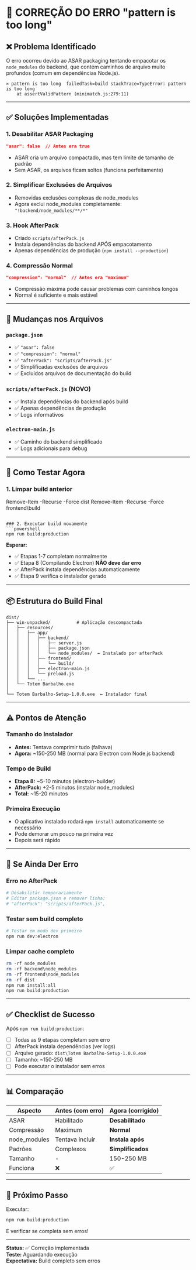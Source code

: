 # 🔧 CORREÇÃO DO ERRO "pattern is too long"

## ❌ Problema Identificado

O erro ocorreu devido ao ASAR packaging tentando empacotar os `node_modules` do backend, que contém caminhos de arquivo muito profundos (comum em dependências Node.js).

```
⨯ pattern is too long  failedTask=build stackTrace=TypeError: pattern is too long
    at assertValidPattern (minimatch.js:279:11)
```

---

## ✅ Soluções Implementadas

### 1. **Desabilitar ASAR Packaging**
```json
"asar": false  // Antes era true
```
- ASAR cria um arquivo compactado, mas tem limite de tamanho de padrão
- Sem ASAR, os arquivos ficam soltos (funciona perfeitamente)

### 2. **Simplificar Exclusões de Arquivos**
- Removidas exclusões complexas de node_modules
- Agora exclui node_modules completamente: `"!backend/node_modules/**/*"`

### 3. **Hook AfterPack**
- Criado `scripts/afterPack.js`
- Instala dependências do backend APÓS empacotamento
- Apenas dependências de produção (`npm install --production`)

### 4. **Compressão Normal**
```json
"compression": "normal"  // Antes era "maximum"
```
- Compressão máxima pode causar problemas com caminhos longos
- Normal é suficiente e mais estável

---

## 📝 Mudanças nos Arquivos

### `package.json`
- ✅ `"asar": false`
- ✅ `"compression": "normal"`
- ✅ `"afterPack": "scripts/afterPack.js"`
- ✅ Simplificadas exclusões de arquivos
- ✅ Excluídos arquivos de documentação do build

### `scripts/afterPack.js` (NOVO)
- ✅ Instala dependências do backend após build
- ✅ Apenas dependências de produção
- ✅ Logs informativos

### `electron-main.js`
- ✅ Caminho do backend simplificado
- ✅ Logs adicionais para debug

---

## 🚀 Como Testar Agora

### 1. Limpar build anterior
Remove-Item -Recurse -Force dist
Remove-Item -Recurse -Force frontend\build
```

### 2. Executar build novamente
```powershell
npm run build:production
```

**Esperar:**
- ✅ Etapas 1-7 completam normalmente
- ✅ Etapa 8 (Compilando Electron) **NÃO deve dar erro**
- ✅ AfterPack instala dependências automaticamente
- ✅ Etapa 9 verifica o instalador gerado

---

## 📦 Estrutura do Build Final

```
dist/
├── win-unpacked/          # Aplicação descompactada
│   ├── resources/
│   │   ├── app/
│   │   │   ├── backend/
│   │   │   │   ├── server.js
│   │   │   │   ├── package.json
│   │   │   │   └── node_modules/  ← Instalado por afterPack
│   │   │   ├── frontend/
│   │   │   │   └── build/
│   │   │   ├── electron-main.js
│   │   │   └── preload.js
│   │   └── ...
│   └── Totem Barbalho.exe
│
└── Totem Barbalho-Setup-1.0.0.exe  ← Instalador final
```

---

## ⚠️ Pontos de Atenção

### Tamanho do Instalador
- **Antes:** Tentava comprimir tudo (falhava)
- **Agora:** ~150-250 MB (normal para Electron com Node.js backend)

### Tempo de Build
- **Etapa 8:** ~5-10 minutos (electron-builder)
- **AfterPack:** +2-5 minutos (instalar node_modules)
- **Total:** ~15-20 minutos

### Primeira Execução
- O aplicativo instalado rodará `npm install` automaticamente se necessário
- Pode demorar um pouco na primeira vez
- Depois será rápido

---

## 🐛 Se Ainda Der Erro

### Erro no AfterPack
```powershell
# Desabilitar temporariamente
# Editar package.json e remover linha:
# "afterPack": "scripts/afterPack.js",
```

### Testar sem build completo
```powershell
# Testar em modo dev primeiro
npm run dev:electron
```

### Limpar cache completo
```powershell
rm -rf node_modules
rm -rf backend\node_modules
rm -rf frontend\node_modules
rm -rf dist
npm run install:all
npm run build:production
```

---

## ✅ Checklist de Sucesso

Após `npm run build:production`:

- [ ] Todas as 9 etapas completam sem erro
- [ ] AfterPack instala dependências (ver logs)
- [ ] Arquivo gerado: `dist\Totem Barbalho-Setup-1.0.0.exe`
- [ ] Tamanho: ~150-250 MB
- [ ] Pode executar o instalador sem erros

---

## 📊 Comparação

| Aspecto | Antes (com erro) | Agora (corrigido) |
|---------|------------------|-------------------|
| ASAR | Habilitado | **Desabilitado** |
| Compressão | Maximum | **Normal** |
| node_modules | Tentava incluir | **Instala após** |
| Padrões | Complexos | **Simplificados** |
| Tamanho | - | 150-250 MB |
| Funciona | ❌ | ✅ |

---

## 🎯 Próximo Passo

Executar:
```powershell
npm run build:production
```

E verificar se completa sem erros!

---

**Status:** ✅ Correção implementada  
**Teste:** Aguardando execução  
**Expectativa:** Build completo sem erros
